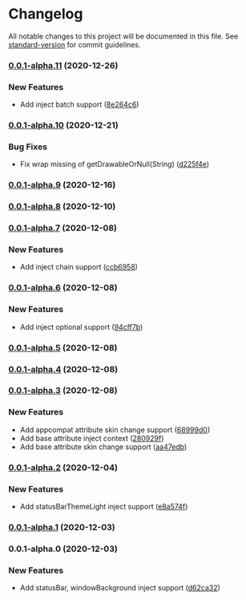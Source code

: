 # Changelog

All notable changes to this project will be documented in this file. See [standard-version](https://github.com/conventional-changelog/standard-version) for commit guidelines.

### [0.0.1-alpha.11](https://github.com/VerstSiu/skinchange-litecompare/0.0.1-alpha.10...0.0.1-alpha.11) (2020-12-26)


### New Features

* Add inject batch support ([8e264c6](https://github.com/VerstSiu/skinchange-litecommit/8e264c67427854bc9442c1b6ad1f750450939038))

### [0.0.1-alpha.10](https://github.com/VerstSiu/skinchange-litecompare/0.0.1-alpha.9...0.0.1-alpha.10) (2020-12-21)


### Bug Fixes

* Fix wrap missing of getDrawableOrNull(String) ([d225f4e](https://github.com/VerstSiu/skinchange-litecommit/d225f4e4e95d1188d3caf2a2f8ccd3603d662b2e))

### [0.0.1-alpha.9](https://github.com/VerstSiu/skinchange-litecompare/0.0.1-alpha.8...0.0.1-alpha.9) (2020-12-16)

### [0.0.1-alpha.8](https://github.com/VerstSiu/skinchange-litecompare/0.0.1-alpha.7...0.0.1-alpha.8) (2020-12-10)

### [0.0.1-alpha.7](https://github.com/VerstSiu/skinchange-litecompare/0.0.1-alpha.6...0.0.1-alpha.7) (2020-12-08)


### New Features

* Add inject chain support ([ccb6958](https://github.com/VerstSiu/skinchange-litecommit/ccb69588afba888ac51cef088bfe6e32e0ed7df2))

### [0.0.1-alpha.6](https://github.com/VerstSiu/skinchange-litecompare/0.0.1-alpha.5...0.0.1-alpha.6) (2020-12-08)


### New Features

* Add inject optional support ([94cff7b](https://github.com/VerstSiu/skinchange-litecommit/94cff7b3d1ef7ee707eec5231131dbb25d614218))

### [0.0.1-alpha.5](https://github.com/VerstSiu/skinchange-litecompare/0.0.1-alpha.4...0.0.1-alpha.5) (2020-12-08)

### [0.0.1-alpha.4](https://github.com/VerstSiu/skinchange-litecompare/0.0.1-alpha.3...0.0.1-alpha.4) (2020-12-08)

### [0.0.1-alpha.3](https://github.com/VerstSiu/skinchange-litecompare/0.0.1-alpha.2...0.0.1-alpha.3) (2020-12-08)


### New Features

* Add appcompat attribute skin change support ([68999d0](https://github.com/VerstSiu/skinchange-litecommit/68999d0299ef09c4ae51def7814b95a311e2992d))
* Add base attribute inject context ([280929f](https://github.com/VerstSiu/skinchange-litecommit/280929f1e3425afbbc6e2549547b76d9c5258345))
* Add base attribute skin change support ([aa47edb](https://github.com/VerstSiu/skinchange-litecommit/aa47edb414d92cf0397ff6696c4d8ab6017af55f))

### [0.0.1-alpha.2](https://github.com/VerstSiu/skinchange-litecompare/0.0.1-alpha.1...0.0.1-alpha.2) (2020-12-04)


### New Features

* Add statusBarThemeLight inject support ([e8a574f](https://github.com/VerstSiu/skinchange-litecommit/e8a574fa5a88f9bc46080d44bf8f5fec7160883c))

### [0.0.1-alpha.1](https://github.com/VerstSiu/skinchange-litecompare/0.0.1-alpha.0...0.0.1-alpha.1) (2020-12-03)

### 0.0.1-alpha.0 (2020-12-03)


### New Features

* Add statusBar, windowBackground inject support ([d62ca32](https://github.com/VerstSiu/skinchange-litecommit/d62ca326c45e869a3d00262d7704cf091cc624d7))
